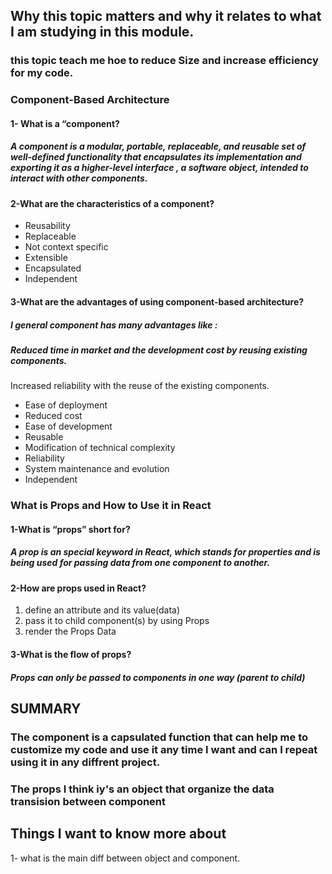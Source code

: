 ## Why this topic matters and why it relates to what I am studying in this module. ##
### this topic teach me hoe to reduce Size and increase efficiency for my code. ###

### Component-Based Architecture ###

#### 1- What is a “component? ####
##### A component is a modular, portable, replaceable, and reusable set of well-defined functionality that encapsulates its implementation and exporting it as a higher-level interface , a software object, intended to interact with other components. #####

#### 2-What are the characteristics of a component? ####
- Reusability 
- Replaceable
- Not context specific
- Extensible
- Encapsulated
- Independent

#### 3-What are the advantages of using component-based architecture? ####
##### I general component has many advantages like : #####
##### Reduced time in market and the development cost by reusing existing components. #####

Increased reliability with the reuse of the existing components.
- Ease of deployment
- Reduced cost
- Ease of development 
- Reusable 
- Modification of technical complexity
- Reliability
- System maintenance and evolution
- Independent

### What is Props and How to Use it in React ###

#### 1-What is “props” short for?  ####

##### A prop is an special keyword in React, which stands for properties and is being used for passing data from one component to another. #####

#### 2-How are props used in React?  ####

1. define an attribute and its value(data)
2. pass it to child component(s) by using Props
3. render the Props Data

#### 3-What is the flow of props?  ####

##### Props can only be passed to components in one way (parent to child) #####

## SUMMARY ##
### The component is a capsulated function that can help me to customize my code and  use it any time I want and can I repeat using it in any diffrent project. ###

### The props I think iy's an object that organize the data transision between component ### 

## Things I want to know more about ##
1- what is the main diff between object and component.




